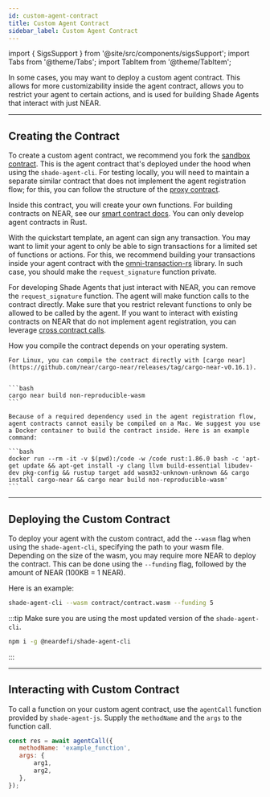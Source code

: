 ```yaml
---
id: custom-agent-contract
title: Custom Agent Contract
sidebar_label: Custom Agent Contract
---
```


import { SigsSupport } from '@site/src/components/sigsSupport';
import Tabs from '@theme/Tabs';
import TabItem from '@theme/TabItem';

In some cases, you may want to deploy a custom agent contract. This allows for more customizability inside the agent contract, allows you to restrict your agent to certain actions, and is used for building Shade Agents that interact with just NEAR.

---

## Creating the Contract

To create a custom agent contract, we recommend you fork the [sandbox contract](https://github.com/NearDeFi/shade-agent-js/tree/main/contracts/sandbox). This is the agent contract that's deployed under the hood when using the `shade-agent-cli`. For testing locally, you will need to maintain a separate similar contract that does not implement the agent registration flow; for this, you can follow the structure of the [proxy contract](https://github.com/NearDeFi/shade-agent-js/tree/main/contracts/proxy).

Inside this contract, you will create your own functions. For building contracts on NEAR, see our [smart contract docs](../../smart-contracts/quickstart.md). You can only develop agent contracts in Rust.

With the quickstart template, an agent can sign any transaction. You may want to limit your agent to only be able to sign transactions for a limited set of functions or actions. For this, we recommend building your transactions inside your agent contract with the [omni-transaction-rs](https://github.com/near/omni-transaction-rs) library. In such case, you should make the `request_signature` function private.

For developing Shade Agents that just interact with NEAR, you can remove the `request_signature` function. The agent will make function calls to the contract directly. Make sure that you restrict relevant functions to only be allowed to be called by the agent. If you want to interact with existing contracts on NEAR that do not implement agent registration, you can leverage [cross contract calls](../../smart-contracts/anatomy/crosscontract.md).

How you compile the contract depends on your operating system.

<Tabs groupId="code-tabs">

<TabItem value="linux" label="Linux">

    For Linux, you can compile the contract directly with [cargo near](https://github.com/near/cargo-near/releases/tag/cargo-near-v0.16.1).


    ```bash
    cargo near build non-reproducible-wasm
    ```

</TabItem>

<TabItem value="mac" label="Mac">

    Because of a required dependency used in the agent registration flow, agent contracts cannot easily be compiled on a Mac. We suggest you use a Docker container to build the contract inside. Here is an example command:

    ```bash
    docker run --rm -it -v $(pwd):/code -w /code rust:1.86.0 bash -c 'apt-get update && apt-get install -y clang llvm build-essential libudev-dev pkg-config && rustup target add wasm32-unknown-unknown && cargo install cargo-near && cargo near build non-reproducible-wasm'
    ```

</TabItem>

</Tabs>




---

## Deploying the Custom Contract

To deploy your agent with the custom contract, add the `--wasm` flag when using the `shade-agent-cli`, specifying the path to your wasm file. Depending on the size of the wasm, you may require more NEAR to deploy the contract. This can be done using the `--funding` flag, followed by the amount of NEAR (100KB = 1 NEAR).

Here is an example:

```bash
shade-agent-cli --wasm contract/contract.wasm --funding 5
```

:::tip
Make sure you are using the most updated version of the `shade-agent-cli`.

```bash
npm i -g @neardefi/shade-agent-cli
```
:::

---

## Interacting with Custom Contract 

To call a function on your custom agent contract, use the `agentCall` function provided by `shade-agent-js`. Supply the `methodName` and the `args` to the function call.

```js
const res = await agentCall({
   methodName: 'example_function',
   args: {
       arg1,
       arg2,
   },
});
```

<SigsSupport />
